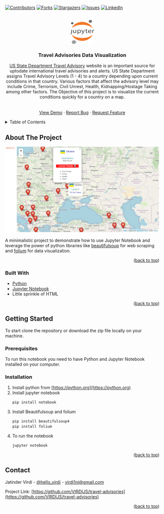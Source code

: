 
<div id="top"></div>

<!-- PROJECT SHIELDS -->
<!--
*** https://www.markdownguide.org/basic-syntax/#reference-style-links
-->
[![Contributors][contributors-shield]][contributors-url]
[![Forks][forks-shield]][forks-url]
[![Stargazers][stars-shield]][stars-url]
[![Issues][issues-shield]][issues-url]
[![LinkedIn][linkedin-shield]][linkedin-url]



<!-- PROJECT LOGO -->
<br />
<div align="center">
  <a href="https://github.com/VIRDIJS/travel-advisories">
    <img src="images/Jupyter_logo.png" alt="Logo" width="80" height="80">
  </a>

<h3 align="center">Travel Advisories Data Visualization</h3>

  <p align="center">
    <a href="https://travel.state.gov/content/travel/en/traveladvisories/traveladvisories.html/">US State Department Travel Advisory</a> website is an important source for uptodate international travel advisories and alerts. US State Department assigns Travel Advisory Levels (1 - 4) to a country depending upon current conditions in that country. Various factors that affect the advisory level may include Crime, Terrorism, Civil Unrest, Health, Kidnapping/Hostage Taking among other factors. The Objective of this project is to visualize the current conditions quickly for a country on a map.
    <br />
    <br />
    <br />
    <a href="https://github.com/VIRDIJS/travel-advisories">View Demo</a>
    ·
    <a href="https://github.com/VIRDIJS/travel-advisories/issues">Report Bug</a>
    ·
    <a href="https://github.com/VIRDIJS/travel-advisories/issues">Request Feature</a>
  </p>
</div>



<!-- TABLE OF CONTENTS -->
<details>
  <summary>Table of Contents</summary>
  <ol>
    <li>
      <a href="#about-the-project">About The Project</a>
      <ul>
        <li><a href="#built-with">Built With</a></li>
      </ul>
    </li>
    <li>
      <a href="#getting-started">Getting Started</a>
      <ul>
        <li><a href="#prerequisites">Prerequisites</a></li>
        <li><a href="#installation">Installation</a></li>
      </ul>
    </li>
    <li><a href="#contact">Contact</a></li>
    
  </ol>
</details>



<!-- ABOUT THE PROJECT -->
## About The Project

[![Product Name Screen Shot][product-screenshot]](https://example.com)

<p>A minimalistic project to demonstrate how to use Jupyter Notebook and leverage the power of python libraries like <a href="https://pypi.org/project/beautifulsoup4/">beautifulsoup</a> for web scraping and <a href="https://pypi.org/project/folium/">folium</a> for data visualization.</p>

<p align="right">(<a href="#top">back to top</a>)</p>

### Built With

* [Python](https://www.python.org/)
* [Jupyter Notebook](https://jupyter.org/)
* Little sprinkle of HTML
<p align="right">(<a href="#top">back to top</a>)</p>


<!-- GETTING STARTED -->
## Getting Started

To start clone the repository or download the zip file locally on your machine.

### Prerequisites

To run this notebook you need to have Python and Jupyter Notebook installed on your computer. 

### Installation

1. Install python from [https://python.org](https://python.org)
2. Install jupyter notebook
   ```sh
   pip install notebook
   ```
3. Install Beautifulsoup and folium
   ```sh
   pip install beautifulsoup4
   pip install folium
   ```
4. To run the notebook
   ```sh
   jupyter notebook
   ```

<p align="right">(<a href="#top">back to top</a>)</p>

<!-- CONTACT -->
## Contact

Jatinder Virdi - [@hello_virdi](https://twitter.com/hello_virdi) - virdi1nj@gmail.com

Project Link: [https://github.com/VIRDIJS/travel-advisories](https://github.com/VIRDIJS/travel-advisories)

<p align="right">(<a href="#top">back to top</a>)</p>


<!-- MARKDOWN LINKS & IMAGES -->
<!-- https://www.markdownguide.org/basic-syntax/#reference-style-links -->
[contributors-shield]: https://img.shields.io/github/contributors/VIRDIJS/travel-advisories.svg?style=for-the-badge
[contributors-url]: https://github.com/VIRDIJS/travel-advisories/contributors
[forks-shield]: https://img.shields.io/github/forks/VIRDIJS/travel-advisories.svg?style=for-the-badge
[forks-url]: https://github.com/github_username/repo_name/network/members
[stars-shield]: https://img.shields.io/github/stars/VIRDIJS/travel-advisories.svg?style=for-the-badge
[stars-url]: https://github.com/github_username/repo_name/stargazers
[issues-shield]: https://img.shields.io/github/issues/VIRDIJS/travel-advisories.svg?style=for-the-badge
[issues-url]: https://github.com/VIRDIJS/travel-advisories/issues
[linkedin-shield]: https://img.shields.io/badge/-LinkedIn-black.svg?style=for-the-badge&logo=linkedin&colorB=555
[linkedin-url]: https://www.linkedin.com/in/jatinder-virdi/
[product-screenshot]: images/screenshot-map-popup.png
